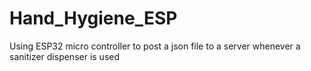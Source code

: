 # Hand_Hygiene_ESP
Using ESP32 micro controller to post a json file to a server whenever a sanitizer dispenser is used

